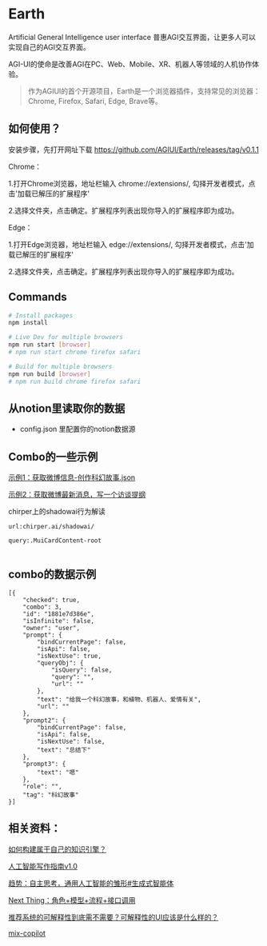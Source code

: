 # Earth

Artificial General Intelligence user interface
普惠AGI交互界面，让更多人可以实现自己的AGI交互界面。

AGI-UI的使命是改善AGI在PC、Web、Mobile、XR、机器人等领域的人机协作体验。

> 作为AGIUI的首个开源项目，Earth是一个浏览器插件，支持常见的浏览器：Chrome, Firefox, Safari, Edge, Brave等。

## 如何使用？

安装步骤，先打开网址下载 https://github.com/AGIUI/Earth/releases/tag/v0.1.1

Chrome：

1.打开Chrome浏览器，地址栏输入 chrome://extensions/, 勾择开发者模式，点击'加载已解压的扩展程序'

2.选择文件夹，点击确定。扩展程序列表出现你导入的扩展程序即为成功。

Edge：

1.打开Edge浏览器，地址栏输入 edge://extensions/, 勾择开发者模式，点击'加载已解压的扩展程序'

2.选择文件夹，点击确定。扩展程序列表出现你导入的扩展程序即为成功。


## Commands

```sh
# Install packages
npm install

# Live Dev for multiple browsers
npm run start [browser]
# npm run start chrome firefox safari

# Build for multiple browsers
npm run build [browser]
# npm run build chrome firefox safari
```

## 从notion里读取你的数据

- config.json 里配置你的notion数据源


## Combo的一些示例

[示例1：获取微博信息-创作科幻故事.json](/examples/example01.json)

[示例2：获取微博最新消息，写一个访谈提纲](/examples/example02.json)



chirper上的shadowai行为解读
```
url:chirper.ai/shadowai/

query:.MuiCardContent-root


```

## combo的数据示例
```
[{
    "checked": true,
    "combo": 3,
    "id": "1881e7d386e",
    "isInfinite": false,
    "owner": "user",
    "prompt": {
        "bindCurrentPage": false,
        "isApi": false,
        "isNextUse": true,
        "queryObj": {
            "isQuery": false,
            "query": "",
            "url": ""
        },
        "text": "给我一个科幻故事，和植物、机器人、爱情有关",
        "url": ""
    },
    "prompt2": {
        "bindCurrentPage": false,
        "isApi": false,
        "isNextUse": false,
        "text": "总结下"
    },
    "prompt3": {
        "text": "嗯"
    },
    "role": "",
    "tag": "科幻故事"
}]
```

## 相关资料：

[如何构建属于自己的知识引擎？](https://mp.weixin.qq.com/s/W6wjg8873gNci2vcZhamGg)

[人工智能写作指南v1.0](https://mp.weixin.qq.com/s/sisxObPri8ElG2krgE7w_A)

[趋势：自主思考，通用人工智能的雏形#生成式智能体](https://mp.weixin.qq.com/s/uMvX_SgWyRpekWIfPpwYCQ)

[Next Thing：角色+模型+流程+接口调用](https://mp.weixin.qq.com/s/RGcGGsjOF3li_56Cy4myIQ)

[推荐系统的可解释性到底需不需要？可解释性的UI应该是什么样的？](https://mp.weixin.qq.com/s/HEGrrTkIyY_4EaBpFYJJ7Q)

[mix-copilot](http://www.mix-copilot.com)
